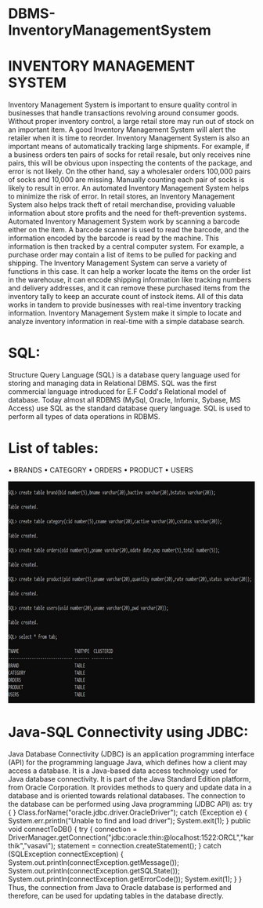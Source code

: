 # DBMS-InventoryManagementSystem
# INVENTORY MANAGEMENT SYSTEM
Inventory Management System is important to ensure quality control in businesses that handle 
transactions revolving around consumer goods. Without proper inventory control, a large retail 
store may run out of stock on an important item. A good Inventory Management System will alert 
the retailer when it is time to reorder. Inventory Management System is also an important means of 
automatically tracking large shipments. For example, if a business orders ten pairs of socks for 
retail resale, but only receives nine pairs, this will be obvious upon inspecting the contents of the 
package, and error is not likely. On the other hand, say a wholesaler orders 100,000 pairs of socks 
and 10,000 are missing. Manually counting each pair of socks is likely to result in error. An 
automated Inventory Management System helps to minimize the risk of error. In retail stores, an 
Inventory Management System also helps track theft of retail merchandise, providing valuable 
information about store profits and the need for theft-prevention systems. Automated Inventory 
Management System work by scanning a barcode either on the item. A barcode scanner is used to 
read the barcode, and the information encoded by the barcode is read by the machine. This 
information is then tracked by a central computer system. For example, a purchase order may 
contain a list of items to be pulled for packing and shipping. The Inventory Management System 
can serve a variety of functions in this case. It can help a worker locate the items on the order list in 
the warehouse, it can encode shipping information like tracking numbers and delivery addresses, 
and it can remove these purchased items from the inventory tally to keep an accurate count of instock items. All of this data works in tandem to provide businesses with real-time inventory 
tracking information. Inventory Management System make it simple to locate and analyze 
inventory information in real-time with a simple database search.

# SQL:
Structure Query Language (SQL) is a database query language used for storing 
and managing data in Relational DBMS. SQL was the first commercial 
language introduced for E.F Codd's Relational model of database. Today 
almost all RDBMS (MySql, Oracle, Infomix, Sybase, MS Access) use SQL as 
the standard database query language. SQL is used to perform all types of data 
operations in RDBMS.

# List of tables:
• BRANDS
• CATEGORY
• ORDERS
• PRODUCT
• USERS

![Tables](https://github.com/ANTHATIKARTHIK/DBMS-InventoryManagementSystem/blob/main/tables%20creation.png)

# Java-SQL Connectivity using JDBC:
Java Database Connectivity (JDBC) is an application programming
interface (API) for the programming language Java, which defines how a client 
may access a database. It is a Java-based data access technology used for Java 
database connectivity. It is part of the Java Standard Edition platform,
from Oracle Corporation. It provides methods to query and update data in a 
database and is oriented towards relational databases.
The connection to the database can be performed using Java programming 
(JDBC API) as:
try
{
}
Class.forName("oracle.jdbc.driver.OracleDriver");
catch (Exception e)
{
System.err.println("Unable to find and load driver"); 
System.exit(1);
}
public void connectToDB()
{
try
{
connection = 
DriverManager.getConnection("jdbc:oracle:thin:@localhost:1522:ORCL","karthik","vasavi");
statement = connection.createStatement();
}
catch (SQLException connectException)
{
System.out.println(connectException.getMessage()); 
System.out.println(connectException.getSQLState()); 
System.out.println(connectException.getErrorCode()); 
System.exit(1);
}
}
Thus, the connection from Java to Oracle database is performed and therefore, 
can be used for updating tables in the database directly.
